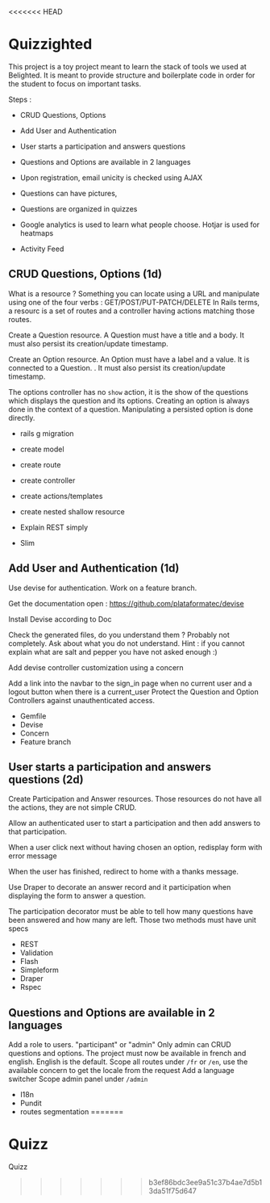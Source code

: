 <<<<<<< HEAD
# Quizzighted

This project is a toy project meant to learn the stack of tools we used at Belighted.
It is meant to provide structure and boilerplate code in order for the student to focus on important tasks.


Steps :

* CRUD Questions, Options
* Add User and Authentication
* User starts a participation and answers questions
* Questions and Options are available in 2 languages
* Upon registration, email unicity is checked using AJAX
* Questions can have pictures,


* Questions are organized in quizzes
* Google analytics is used to learn what people choose. Hotjar is used for heatmaps
* Activity Feed


## CRUD Questions, Options (1d)

What is a resource ? Something you can locate using a URL and manipulate using one of the four verbs : GET/POST/PUT-PATCH/DELETE 
In Rails terms, a resourc is a set of routes and a controller having actions matching those routes.

Create a Question resource. 
A Question must have a title and a body. It must also persist its creation/update timestamp.

Create an Option resource.
An Option must have a label and a value. It is connected to a Question. . It must also persist its creation/update timestamp.


The options controller has no `show` action, it is the show of the questions which displays the question and its options.
Creating an option is always done in the context of a question.
Manipulating a persisted option is done directly.



- rails g migration
- create model 
- create route
- create controller
- create actions/templates
- create nested shallow resource


- Explain REST simply
- Slim



## Add User and Authentication (1d)

Use devise for authentication. Work on a feature branch.

Get the documentation open : https://github.com/plataformatec/devise

Install Devise according to Doc

Check the generated files, do you understand them ? 
Probably not completely. 
Ask about what you do not understand. 
Hint : if you cannot explain what are salt and pepper you have not asked enough :)


Add devise controller customization using a concern

Add a link into the navbar to the sign_in page when no current user and a logout button when there is a current_user
Protect the Question and Option Controllers against unauthenticated access.


- Gemfile
- Devise
- Concern
- Feature branch

## User starts a participation and answers questions (2d)

Create Participation and Answer resources.
Those resources do not have all the actions, they are not simple CRUD.

Allow an authenticated user to start a participation and then add answers to that participation.

When a user click next without having chosen an option, redisplay form with error message

When the user has finished, redirect to home with a thanks message.

Use Draper to decorate an answer record and it participation when displaying the form to answer a question.

The participation decorator must be able to tell how many questions have been answered and how many are left. 
Those two methods  must have unit specs


- REST
- Validation
- Flash
- Simpleform
- Draper
- Rspec


## Questions and Options are available in 2 languages 

Add a role to users. "participant" or "admin"
Only admin can CRUD questions and options.
The project must now be available in french and english. English is the default. 
Scope all routes under `/fr` or `/en`, use the available concern to get the locale from the request
Add a language switcher
Scope admin panel under `/admin`



- I18n
- Pundit
- routes segmentation
=======
# Quizz
Quizz 
>>>>>>> b3ef86bdc3ee9a51c37b4ae7d5b13da51f75d647
